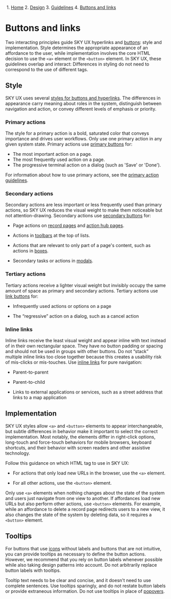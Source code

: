             

 1.  [Home](/skyux/)
2.  [Design](/skyux/design.md)
3.  [Guidelines](/skyux/design/guidelines.md)
4.  [Buttons and links](/skyux/design/guidelines/buttons-links.md)

Buttons and links
=================

Two interacting principles guide SKY UX hyperlinks and [buttons](/skyux/components/button.md): style and implementation. Style determines the appropriate appearance of an affordance to the user, while implementation involves the core HTML decision to use the `<a>` element or the `<button>` element. In SKY UX, these guidelines overlap and interact: Differences in styling do not need to correspond to the use of different tags.

Style
-----

SKY UX uses several [styles for buttons and hyperlinks](/skyux/components/button.md). The differences in appearance carry meaning about roles in the system, distinguish between navigation and action, or convey different levels of emphasis or priority.

### Primary actions

The style for a primary action is a bold, saturated color that conveys importance and drives user workflows. Only use one primary action in any given system state. Primary actions use [primary buttons](/skyux/components/button.md) for:

*   The most important action on a page.
*   The most frequently used action on a page.
*   The progressive terminal action on a dialog (such as 'Save' or 'Done').

For information about how to use primary actions, see the [primary action guidelines](/skyux/design/guidelines/page-layouts#primary-action-guidelines.md).

### Secondary actions

Secondary actions are less important or less frequently used than primary actions, so SKY UX reduces the visual weight to make them noticeable but not attention-drawing. Secondary actions use [secondary buttons](/skyux/components/button.md) for:

*   Page actions on [record pages](/skyux/design/guidelines/page-layouts/record-page.md) and [action hub pages](/skyux/design/guidelines/page-layouts/action-hub.md).
    
*   Actions in [toolbars](/skyux/components/toolbar.md) at the top of lists.
    
*   Actions that are relevant to only part of a page's content, such as actions in [boxes](/skyux/components/box.md).
    
*   Secondary tasks or actions in [modals](/skyux/components/toolbar.md).
    

### Tertiary actions

Tertiary actions receive a lighter visual weight but invisibly occupy the same amount of space as primary and secondary actions. Tertiary actions use [link buttons](/skyux/components/button.md) for:

*   Infrequently used actions or options on a page
    
*   The “regressive” action on a dialog, such as a cancel action
    

### Inline links

Inline links receive the least visual weight and appear inline with text instead of in their own rectangular space. They have no button padding or spacing and should not be used in groups with other buttons. Do not “stack” multiple inline links too close together because this creates a usability risk of mis-clicks or mis-touches. Use [inline links](/skyux/components/button.md) for pure navigation:

*   Parent-to-parent
    
*   Parent-to-child
    
*   Links to external applications or services, such as a street address that links to a map application
    

Implementation
--------------

SKY UX styles allow `<a>` and `<button>` elements to appear interchangeable, but subtle differences in behavior make it important to select the correct implementation. Most notably, the elements differ in right-click options, long-touch and force-touch behaviors for mobile browsers, keyboard shortcuts, and their behavior with screen readers and other assistive technology.

Follow this guidance on which HTML tag to use in SKY UX:

*   For actions that only load new URLs in the browser, use the `<a>` element.
    
*   For all other actions, use the `<button>` element.
    

Only use `<a>` elements when nothing changes about the state of the system and users just navigate from one view to another. If affordances load new URLs but also perform other actions, use `<button>` elements. For example, while an affordance to delete a record page redirects users to a new view, it also changes the state of the system by deleting data, so it requires a `<button>` element.

Tooltips
--------

For buttons that use [icons](/skyux/components/icon.md) without labels and buttons that are not intuitive, you can provide tooltips as necessary to define the button actions. However, we recommend that you rely on button labels whenever possible while also taking design patterns into account. Do not arbitrarily replace button labels with tooltips.

Tooltip text needs to be clear and concise, and it doesn't need to use complete sentences. Use tooltips sparingly, and do not restate button labels or provide extraneous information. Do not use tooltips in place of [popovers](/skyux/components/popover.md).